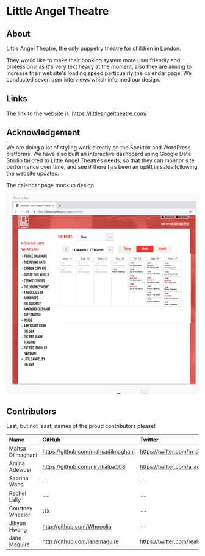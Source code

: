 # Little Angel Theatre

## About

Little Angel Theatre, the only puppetry theatre for children in London.


They would like to make their booking system more user friendly and professional as it's very text heavy at the moment, also they are aiming to increase their website's loading speed particualrly the calendar page.
We conducted seven user interviews which informed our design. 

## Links

The link to the website is: https://littleangeltheatre.com/

## Acknowledgement

We are doing a lot of styling work directly on the Spektrix and WordPress platforms.
We have also built an interactive dashboard using Google Data Studio tailored to Little Angel Theatres needs, so that they can monitor site performance over time, and see if there has been an uplift in sales following the website updates. 

The calendar page mockup design

![The calendar page mockup](calendar-page.png)

## Contributors

Last, but not least, names of the proud contributors please!

| Name | GitHub | Twitter | LinkedIn | Other |
| :--- | :--- | :--- | :--- | :--- |
| Mahsa Dilmaghani | https://github.com/mahsadilmaghani | https://twitter.com/m_dilmaghani | https://www.linkedin.com/in/m-dilmaghani/ |
| Amina Adewusi | https://github.com/nirvikalpa108 | https://twitter.com/a_adewusi | https://www.linkedin.com/in/aadewusi/ |
| Sabrina Wons | -- | -- | https://www.linkedin.com/in/sabrina-wons-886020120/ |
| Rachel Lally | -- | -- | https://www.linkedin.com/in/rachel-lally-36110698/ |
| Courtney Wheeler | UX | -- | https://www.linkedin.com/in/cwheeler121 |
| Jihyun Hwang | http://github.com/Whooolia | -- | http://www.linkedin.com/in/whoooolia |
| Jane Maguire | http://github.com/janemaguire | https://twitter.com/realslimjaney | https://www.linkedin.com/in/jane-maguire |
